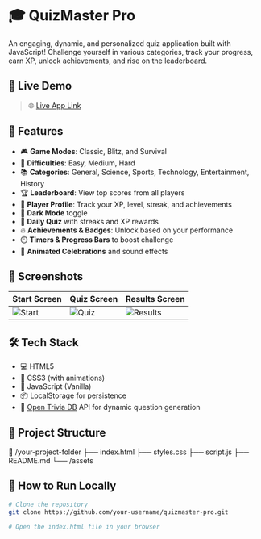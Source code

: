 # 🎓 QuizMaster Pro

An engaging, dynamic, and personalized quiz application built with JavaScript! Challenge yourself in various categories, track your progress, earn XP, unlock achievements, and rise on the leaderboard.

## 🚀 Live Demo

> 🌐 [Live App Link](https://your-quiz-app-link.com)

## 🧠 Features

- 🎮 **Game Modes**: Classic, Blitz, and Survival
- 🎯 **Difficulties**: Easy, Medium, Hard
- 📚 **Categories**: General, Science, Sports, Technology, Entertainment, History
- 🏆 **Leaderboard**: View top scores from all players
- 👤 **Player Profile**: Track your XP, level, streak, and achievements
- 🌙 **Dark Mode** toggle
- 📅 **Daily Quiz** with streaks and XP rewards
- 🔥 **Achievements & Badges**: Unlock based on your performance
- ⏱️ **Timers & Progress Bars** to boost challenge
- 🎉 **Animated Celebrations** and sound effects

## 📸 Screenshots

| Start Screen | Quiz Screen | Results Screen |
|--------------|-------------|----------------|
| ![Start](https://your-link.com/start.png) | ![Quiz](https://your-link.com/quiz.png) | ![Results](https://your-link.com/results.png) |

## 🛠️ Tech Stack

- 💻 HTML5
- 🎨 CSS3 (with animations)
- 🧩 JavaScript (Vanilla)
- 📦 LocalStorage for persistence
- 🔗 [Open Trivia DB](https://opentdb.com/) API for dynamic question generation

## 📂 Project Structure

📁 /your-project-folder
├── index.html
├── styles.css
├── script.js
├── README.md
└── /assets


## 🧪 How to Run Locally

```bash
# Clone the repository
git clone https://github.com/your-username/quizmaster-pro.git

# Open the index.html file in your browser
